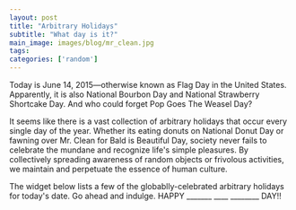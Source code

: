```yaml
---
layout: post
title: "Arbitrary Holidays"
subtitle: "What day is it?"
main_image: images/blog/mr_clean.jpg
tags:
categories: ['random']
---
```


Today is June 14, 2015&mdash;otherwise known as Flag Day in the United States. Apparently, it is also National Bourbon Day and National Strawberry Shortcake Day. And who could forget Pop Goes The Weasel Day?

It seems like there is a vast collection of arbitrary holidays that occur every single day of the year. Whether its eating donuts on National Donut Day or fawning over Mr. Clean for Bald is Beautiful Day, society never fails to celebrate the mundane and recognize life's simple pleasures. By collectively spreading awareness of random objects or frivolous activities, we maintain and perpetuate the essence of human culture.


The widget below lists a few of the globablly-celebrated arbitrary holidays for today's date. Go ahead and indulge. HAPPY _______ ____ ________ DAY!!

<script src="http://www.checkiday.com/widget/min.js" type="text/javascript"></script>
<!--div id="Checkiday"><div id="Checkiday_Footer" class="Checkiday">Check out more holidays at <a href="http://www.checkiday.com/">Checkiday.com</a>!</div></div-->

